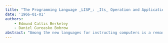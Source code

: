 ```yaml
---
title: "The Programming Language _LISP_: _Its_ Operation and Applications"
date: '1966-01-01'
authors: 
    - Edmund Callis Berkeley
    - Daniel Gureasko Bobrow
abstract: "Among the new languages for instructing computers is a remarkable one called LISP. The name cornes from the first three letters of LIST and the first letter of PROCESSING. Not only is LISP a language for instructing computers but it is also a formal mathematical language, in the same way as elëmentary algebra when rigorously defined and used is a formal mathematical language.  LISP is designed primarily for processing data consisting of lists of symbols. It has been used for symbolic calculations in differential and integral calculus, electrical circuit theory, mathematical logic, game playing, and other fields of intelligent handling of symbols.  The purpose of the present article is to make a bridge between the ideas and terms of ordinary English and elementary mathematics, and the ideas and terms known and used by LISP programmers."
---
```


